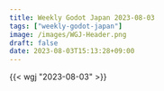 ```yaml
---
title: Weekly Godot Japan 2023-08-03
tags: ["weekly-godot-japan"]
image: /images/WGJ-Header.png
draft: false
date: 2023-08-03T15:13:28+09:00
---
```


{{< wgj "2023-08-03" >}}
